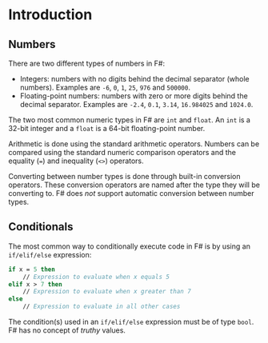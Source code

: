 # Introduction

## Numbers

There are two different types of numbers in F#:

- Integers: numbers with no digits behind the decimal separator (whole numbers). Examples are `-6`, `0`, `1`, `25`, `976` and `500000`.
- Floating-point numbers: numbers with zero or more digits behind the decimal separator. Examples are `-2.4`, `0.1`, `3.14`, `16.984025` and `1024.0`.

The two most common numeric types in F# are `int` and `float`. An `int` is a 32-bit integer and a `float` is a 64-bit floating-point number.

Arithmetic is done using the standard arithmetic operators. Numbers can be compared using the standard numeric comparison operators and the equality (`=`) and inequality (`<>`) operators.

Converting between number types is done through built-in conversion operators. These conversion operators are named after the type they will be converting to. F# does _not_ support automatic conversion between number types.

## Conditionals

The most common way to conditionally execute code in F# is by using an `if/elif/else` expression:

```fsharp
if x = 5 then
    // Expression to evaluate when x equals 5
elif x > 7 then
    // Expression to evaluate when x greater than 7
else
    // Expression to evaluate in all other cases
```

The condition(s) used in an `if/elif/else` expression must be of type `bool`. F# has no concept of _truthy_ values.
